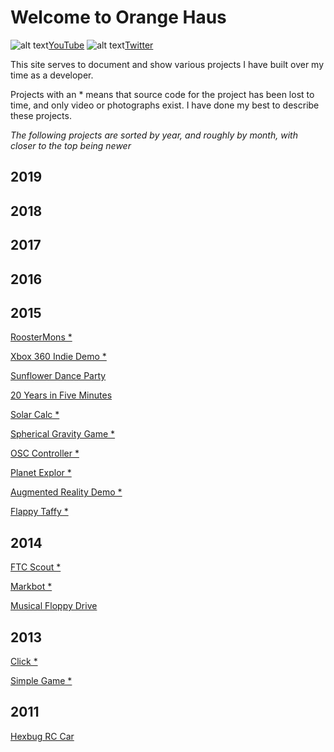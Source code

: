 # Welcome to Orange Haus
![alt text](https://orange.haus/images/youtube.png "YouTube Logo")[YouTube](https://www.youtube.com/user/thriftshopgames)   ![alt text](https://orange.haus/images/twitter.png "Twitter Logo")[Twitter](https://twitter.com/jacobbashista)

This site serves to document and show various projects I have built over my time as a developer.

Projects with an * means that source code for the project has been lost to time, and only video or photographs exist. I have done my best to describe these projects.

*The following projects are sorted by year, and roughly by month, with closer to the top being newer*

## 2019

## 2018

## 2017

## 2016

## 2015
[RoosterMons *]()

[Xbox 360 Indie Demo *]()

[Sunflower Dance Party]()

[20 Years in Five Minutes]()

[Solar Calc *]()

[Spherical Gravity Game *]()

[OSC Controller *]()

[Planet Explor *]()

[Augmented Reality Demo *](https://orange.haus/augmentedrealitydemo)

[Flappy Taffy *](https://orange.haus)

## 2014
[FTC Scout *](https://orange.haus/ftcscout)

[Markbot *](https://orange.haus/markbot)

[Musical Floppy Drive](https://orange.haus/musicalfloppydrive)

## 2013
[Click *](https://orange.haus/click)

[Simple Game *](https://orange.haus/simplegame)

## 2011
[Hexbug RC Car](https://orange.haus/hexbugrc)